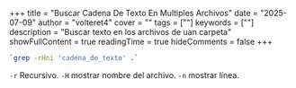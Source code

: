 +++
title = "Buscar Cadena De Texto En Multiples Archivos"
date = "2025-07-09"
author = "volteret4"
cover = ""
tags = [""]
keywords = [""]
description = "Buscar texto en los archivos de uan carpeta"
showFullContent = true
readingTime = true
hideComments = false
+++

```sh
`grep -rHni 'cadena_de_texto' .`
```

`-r` Recursivo.
`-H` mostrar nombre del archivo.
`-n` mostrar línea.
